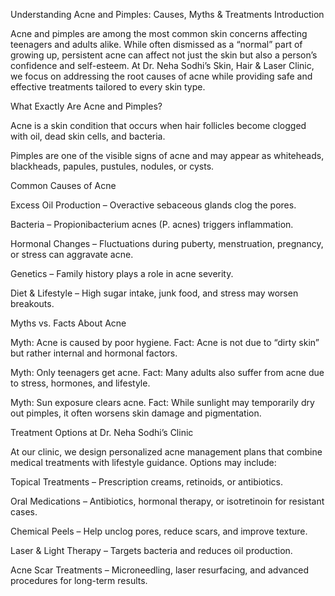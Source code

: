 Understanding Acne and Pimples: Causes, Myths & Treatments
Introduction

Acne and pimples are among the most common skin concerns affecting teenagers and adults alike. While often dismissed as a “normal” part of growing up, persistent acne can affect not just the skin but also a person’s confidence and self-esteem. At Dr. Neha Sodhi’s Skin, Hair & Laser Clinic, we focus on addressing the root causes of acne while providing safe and effective treatments tailored to every skin type.

What Exactly Are Acne and Pimples?

Acne is a skin condition that occurs when hair follicles become clogged with oil, dead skin cells, and bacteria.

Pimples are one of the visible signs of acne and may appear as whiteheads, blackheads, papules, pustules, nodules, or cysts.

Common Causes of Acne

Excess Oil Production – Overactive sebaceous glands clog the pores.

Bacteria – Propionibacterium acnes (P. acnes) triggers inflammation.

Hormonal Changes – Fluctuations during puberty, menstruation, pregnancy, or stress can aggravate acne.

Genetics – Family history plays a role in acne severity.

Diet & Lifestyle – High sugar intake, junk food, and stress may worsen breakouts.

Myths vs. Facts About Acne

Myth: Acne is caused by poor hygiene.
Fact: Acne is not due to “dirty skin” but rather internal and hormonal factors.

Myth: Only teenagers get acne.
Fact: Many adults also suffer from acne due to stress, hormones, and lifestyle.

Myth: Sun exposure clears acne.
Fact: While sunlight may temporarily dry out pimples, it often worsens skin damage and pigmentation.

Treatment Options at Dr. Neha Sodhi’s Clinic

At our clinic, we design personalized acne management plans that combine medical treatments with lifestyle guidance. Options may include:

Topical Treatments – Prescription creams, retinoids, or antibiotics.

Oral Medications – Antibiotics, hormonal therapy, or isotretinoin for resistant cases.

Chemical Peels – Help unclog pores, reduce scars, and improve texture.

Laser & Light Therapy – Targets bacteria and reduces oil production.

Acne Scar Treatments – Microneedling, laser resurfacing, and advanced procedures for long-term results.
